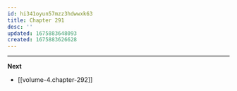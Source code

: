 ```yaml
---
id: hi341oyun57mzz3hdwwxk63
title: Chapter 291
desc: ''
updated: 1675883648093
created: 1675883626628
---
```




____

**Next**
* [[volume-4.chapter-292]]